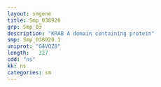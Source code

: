 ```yaml
---
layout: smgene
title: Smp_038920
grp: Smp_03
description: "KRAB A domain containing protein"
smp: Smp_038920.1
uniprot: "G4VQZ8"
length:   327
cdd: "ns"
kk: ns
categories: sm
---
```

